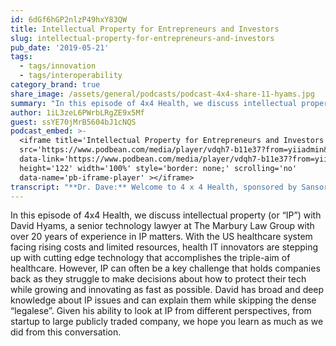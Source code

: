 ```yaml
---
id: 6dGf6hGP2nlzP49hxY83QW
title: Intellectual Property for Entrepreneurs and Investors
slug: intellectual-property-for-entrepreneurs-and-investors
pub_date: '2019-05-21'
tags:
  - tags/innovation
  - tags/interoperability
category_brand: true
share_image: /assets/general/podcasts/podcast-4x4-share-11-hyams.jpg
summary: "In this episode of 4x4 Health, we discuss intellectual property (or “IP”) with David Hyams, a senior technology lawyer at The Marbury Law Group with over 20 years of experience in IP matters.\_"
author: 1iL3zeL6PWrbLRgZE9x5Mf
guest: ssYE70jMrB5604bJ1cNQS
podcast_embed: >-
  <iframe title='Intellectual Property for Entrepreneurs and Investors'
  src='https://www.podbean.com/media/player/vdqh7-b11e37?from=yiiadmin&download=1&version=1'
  data-link='https://www.podbean.com/media/player/vdqh7-b11e37?from=yiiadmin&download=1&version=1'
  height='122' width='100%' style='border: none;' scrolling='no'
  data-name='pb-iframe-player' ></iframe>
transcript: "**Dr. Dave:** Welcome to 4 x 4 Health, sponsored by Sansoro Health. Sansoro Health, integration at the speed of innovation. Check them out at [www.sansorohealth.com](http://www.sansorohealth.com). I’m your host Dr. Dave Levin. A key fame in revitalizing and reinventing the US Healthcare System is innovation. Over the last several years entrepreneurs and investors have set their sights on healthcare services and technology and the result has been a record setting level of investment in healthcare innovation. It has also made Intellectual Property or IP more important than ever. What exactly is IP, why is it valuable, what should entrepreneurs and investors know when it comes to identifying, evaluating and protecting their IP? Today we get into those questions and more with David Hyams, Senior Technology Lawyer at the Marbury Law Group. David has over 20 years of experience in IP matters and has worked as in-house counsel at diverse organizations including Bose Corporation, AOL and the Clean Tech Startup Gridpoint. His broader legal experience includes patents, technologies licenses, open source software, content licensing, data privacy issues, field diligence for corporate M&A and a wide variety of business issues and commercial agreements. David has brought a deep knowledge about IP issues and can explain them and provide it wise while skipping the dense legalese, something we mere mortals really appreciate. Given his ability to look at these questions from different perspectives, from startup to large publicly traded company, you can understand why David is my go-to guy when it comes to IP. One housekeeping note before we start. I’m sure David would want us to remind you that this podcast is for general information purposes only and should not be considered nor relied upon as legal advice. If you have legal questions, you should exceed the advice of a competent attorney. So, with that in mind, welcome to 4 x 4 Health David.\n\n**David Hyams:** Hey Dave, thanks very much for having me.\n\n**Dr. Dave:** Alight, let’s get started. I’m gonna ask you a series of four questions and we’ll take about four minutes to answer each one. To get us started, tell us about yourself and your organization.\n\n**David:** I’m a Business and Technology Lawyer and thanks very much for that great introduction. I work at the Marbury Law Group. The Marbury Law Group specializes in Intellectual Property. Our attorneys have technical backgrounds in a wide array of technology areas. My particular technical expertise includes telecommunications, electronic devices, Computer networks and Cybersecurity. Healthcare IT and Healthcare Technology falls square in the middle of my skillset.\n\n**Dr. Dave:** You’ve been watching this for a long time and it’s evolved quite a bit over the years. You and I recently wrote an article about IP and one of the important things I learned from that experience was there’s a lot more to IP than just patents. I think a lot of us amateurs, when we hear Intellectual Property, we think that equals patents but what I’ve learned from you is that there are actually these four broad categories of Intellectual Property. Take a few minutes and walk us through these and let’s also talk about some examples.\n\n**David:** So, the four basic categories of Intellectual Property typically include and start with patents just like you mentioned which cover generally speaking inventions and we can get into in more detail, what the different kinds of Intellectual Property are and what they cover exactly? So, let’s start with patents. Trade secrets are a second form of Intellectual Property. There’s also copyright to consider and there are trademarks. So, patents as I mentioned a second ago, cover inventions generally. Trade secrets, sometimes considered the flipside of patents can cover nearly anything that provides value to a company so long as it remains secret and we talk about what that means and how does one maintain secrecy in a legal sense. There’s also copyright which traditionally is the realm of artistic works but over the years has expanded to cover software which is vitally important to most Healthcare IT Businesses and then there are trademarks which is sort of an outlier compared to the other forms of Intellectual Property but can be among the most important forms of IP for a company because it protects the company’s branding.\n\n**Dr. Dave:** Well, as I mentioned in the introduction, you have a wonderful way of explaining these things so that us, non-legal folks can follow along and when you and I put the article together, we took some episodes from Seinfeld as examples and I think it might be useful for us to step through some of this in a little more detail and we’ll test your creative capabilities as well Dave. Let’s see how we do here. Why don’t we start first with trademarks? Tell us a little bit more again about, what they are and can you cite an example from a Seinfeld episode that would give us a practical understanding?\n\n**David:** Sure. So, a trademark that might have been used in the, okay, fictional world of Seinfeld should be the soup man character which you might remember famously denied several characters soup \\[Unclear\\]. That character had a particular trademark. Let’s say his business was called soup man. I believe that’s actually the name of the business involved. So, soup man could be considered a trademark and the owner of that business, the eponymous soup man could apply for State and/or Federal protection for that name associated with his provision of soup Collett, soup and soup delivery services. So, that’s an example of trademark.\n\n**Dr. Dave:** And, that allows him to protect that and use that as his trademark and prevents others from duplicating it or using it as some other way, correct?\n\n**David:** Right, now that’s an important point. With the registration of the mark soup man, then he would be able to prevent others from also registering not just the soup man mark but confusingly similar marks that are even close to but not exactly the same as soup man.\n\n**Dr. Dave:** That’s great! Another favorite upper side of mine is when Kramer and one of his many adventures starts a company of his own and I believe the name of that company is Kramerica, I guess a mash up of Kramer and America. So, Kramerica could be trademarked as well if Kramer wanted to protect that as a trademark for his company. Was that another example?\n\n**David:** That’s a perfect example. What Kramer would have to do in that case is pick a particular set of goods or services that he’s going to provide. The registration for that trademark would be associated with those goods and services.\n\n**Dr. Dave:** There you go. Not that I think anyone would want to compete with Kramer. I mean, there’s only one but at least he could protect his trademark in that way. You know, going back to the so-called soup man, I think he also provides another illustration of Intellectual Property and that would be his recipes which as I understand it would be considered trade secrets. Have I got that right?\n\n**David:** I mean, I think that’s right. Provided that so the soup man takes what lawyers call reasonable steps to maintain the secrecy of his trade secrets. So, he could not for example just give out the recipe to anyone who approached him and said, I love your Chicken soup, can you please tell me what’s in it and he would explain yes, it’s my grandmother’s recipe and here’s what’s in it, no. First of all, you have to deny people access to the things that you consider valuable trade secrets and you have to take reasonable steps now stepping back from the Seinfeld example. Let’s say the soup man then required people to sign a nondisclosure agreement before he would tell them what the soup recipe is or perhaps, he limited the number of employees at his restaurant who knew what the soup recipe was to those who only had need to know. Then he could be said to have taken reasonable steps to protect the secrecy of his important secrets.\n\n**Dr. Dave:** And so, the key here is that, this is something valuable and it’s acknowledged is valuable but the key to protecting that is to build secrecy around it and as you said, to take what would be considered reasonable steps to protect that. So, don’t post the recipe in the restaurant, take appropriate precautions in terms of your staff selection training, their employment agreements and the like and again, all of that is designed to protect the value here which is the secret recipe if you will.\n\n**David:** That’s exactly right. Now you just alluded to something that’s actually a great example of protecting trade secrets because it’s not simply declaring something a secret and it’s not simply denying people the, you know, ease the ability to access the secret or, you know, read the recipe on the wall in this case. There is an employee training component, there’s a sort of day-to-day business practice aspect of this. All of those are important for companies considering how to protect valuable trade secrets.\n\n**Dr. Dave:** So, let’s now turn to patents because again, part of what I’ve learned from talking with you is they’re similar to trade secrets but in some ways the mirror image in terms of what is made public and how the information is protected. Explain that to us and as always, my guests have the right to call BS on me and correct me for any misstatements here.\n\n**David:** Well, you haven’t gotten anything wrong yet but I’ll make sure I’m listening very carefully, okay. You’re right, patents and trade secrets are in many ways considered sort of opposite sides of the same coin and many of the same considerations or legal considerations go into deciding as a strategic matter whether to treat a particular innovation as a trade secret or whether to apply for a patent for that innovation. One of the key considerations is typically, how hard is it for someone on the outside to look at that product or that service or that device and figure out how to do it on their own? If the answer is that it would be easy for a competitor to reverse engineer or figure out how to do that thing or how to make that thing, then it’s worthwhile going through the patent process. On the other hand, if it’s something that’s very difficult to figure out would require tremendous amount of time, be very expensive. Maybe it’s a better idea to keep that secret and that way prevent others from copying it or at least requiring them to make huge amounts of efforts in order to compete with you.\n\n**Dr. Dave:** It’s an important distinction and I like the way you frame this as these are different options and to some degree, this is a business decision about how to, if you will, categorize your Intellectual property and how best to pursue protection of it and extracting maximum value out of it.\n\n**David:** Well, I think that’s a really vital way to look at it. One of the ways I try to look at these issues and the way I advise businesses and clients that come to us is, how should we look at these things and approach them from a way that makes the most business sense, that will provide the most value for your company. In terms of looking at whether you should keep something as a trade secret or apply for patent protection or whether you should consider registering for copyright protection or what kinds of trademarks and what your brand’s new strategy should be, all of those are really business considerations and that’s something that’s incredibly important for businesses to keep in mind and that’s typically the way I advise folks who are asking for help.\n\n**Dr. Dave:** I wanna come back to this set of questions and we’ll go deeper on that in a moment but before we do, let’s get to the fourth category of Intellectual Property. So, tell us about copyrights and again, I’ll challenge you to come up with a Seinfeld example if you can.\n\n**David:** I actually have a really good example for you that I came up with before we sat down to record this. So, I think I mentioned before copyrights are typically the domain of artistic works and that’s where the name comes from. You have the right to copy a particular artistic expression whether that’s a novel or a work of art but over the years the copyright regime has expanded to cover software which legally speaking is considered a particular expression of an idea. For example, there may be many different algorithms or APIs that can accomplish a particular function in a piece of software but copyright could be applied to protect a particular implementation of an API or a particular implementation of an algorithm in software code. The way this plays out in the Seinfeld regime is actually a real-world example where a company not affiliated with the production company that makes the Seinfeld television show independently produced a book of Seinfeld trivia. The company that owns the rights to Seinfeld, sued the publishing company for copyright infringement and the publishing company defended itself saying, well, these are facts, everyone knows these things. Anyone who’s watched the Seinfeld show, should know these facts and enjoy participating in this trivia game much like any other trivia game and they lost on that. So, as it turns out, Seinfeld is not real, it’s actually an artistic work that was made up and as such the ‘facts’ of the characters and situations of the Seinfeld show are copyrighted and not actual facts, it turns out.\n\n**Dr. Dave:** Well, you took us from fantasy to reality and back again, that was really good. The example that I came up with was when George and Jerry wrote a script that they pitched the NBC and it was gonna be a show about nothing. Presumably that script could be copyrighted. That would be a subject of business discussions between the two authors and potentially with NBC as the company that would produce and promote this fictional show within a fictional show.\n\n**David:** I actually like your example a lot. It’s extremely meta, right. You have these copyrighted characters in a copyrighted script discussing a copyrightable script. How deep can we go there?\n\n**Dr. Dave:** I’m not surprised as a lawyer that sort of complexity would appeal to you, so…\n\n**David:** Well, what can I say?\n\n**Dr. Dave:** Ha, ha \\[Laughing\\]. If you’ve just joined us, you’re listening to 4 x 4 Health and we’re talking with David Hyams, Senior Technology Lawyer at the Marbury Law Group about Intellectual Property. Dave, that was a really good flyover of the four types. I do wanna get into, you know, why should we care, why is this important to entrepreneurs and investors? But before we leave this subject of these types, just take a brief moment and tell us for example the process of obtaining a patent and I recognize it asking the question. We could spend a whole hour talking about those processes but take that one as an example and give us a kind of layman’s flyover of how that works.\n\n**David:** Okay. So, from the business’s perspective, after you’ve spent all the time and money to create your, you know, new invention or new innovation, you would then talk to a professional, provide them with a description of an explanation of your invention. What that patent attorney would then do is, write this up in a most likely fairly legalistic way, the patent is ultimately a legal document and would submit that application to the US Patent and Trademark Office. It then goes into a queue at the USPTO is ultimately taken out for examination by a patent examiner who will read through the patent application, look at the claims section which I can explain more about in a minute and determine whether the claims in your patent are novel and non-obvious over any prior descriptions that are related to your invention. If all goes well and the examiner ultimately determines that your claims are new and non-obvious, then you will be granted a patent which provides you with exclusive rights that is rights to exclude others from making, using or selling the invention that’s described in the claims form twenty years from date of filing and that limited monopoly is granted to you by the United States Government.\n\n**Dr. Dave:** That process can stretch over what kind of time period?\n\n**David:** Well, it could be very rapid. There are ways to pay fees and accelerate examination. So, you could be talking six months to a year. The typical application I would say in this technology area is two, two and a half, maybe three years. I have seen applications dragged on for longer, in some rare cases much longer but on average I would say, two, two and a half, three years.\n\n**Dr. Dave:** You know, you and I recently did what I call patent spelunking. We did some exploration in a set of hats. I think it was a family of six that Apple Computer recently filed, it’s fascinating. It is sort of like sleuthing or spelunking. There’s information there but to some degree you have to kind of piece it together and reverse engineer, what’s the broader thing thereafter? We’ll post a link to that article as well as the original article that you and I wrote about IP. Hopefully you found that an interesting experience as well.\n\n**David:** I really enjoyed it. You know, it’s a little bit like trying to figure out what a large painting looks like by looking at one tiny corner of the painting and examining the brushstroke. So, it’s a super detailed document, it’s very technical that is with a little bit of experience knowing how to read patent application, sort of understanding how lawyers describe things and sort of why they describe them the way they do and then with the industry perspective that you brought to that exercise, we can kind of take a step back and I think makes some reasonable conclusions about the direction that, in that case Apple maybe headed. Patent applications are interesting because of course they are prospective to a certain extent. So, you know, looking at a company’s patent filings can give you insight into what they are thinking or not. They may change direction after that and go in a completely different direction but I think in, especially the case of large corporations, it could be very helpful.\n\n**Dr. Dave:** I would agree with you that you brought some expertise and thought to that article. I’m not sure how much industry perspective I brought. I think what I brought was some hubris where I speculated about what Apple might be up to on a broader scale. So, we’ll see. The good thing is time will tell whether we were bad \\[Unclear\\]. So, we’ll have to wait and see it on that. I want to now turn to the, what I would call the so what part of our discussion here. This has been a good introduction and flyover of Intellectual Property in general and the different types and some examples here and, but, you know, so what, I mean, why should anybody really care? What I’d like to get into with you over the next few minutes is, what are the most important things an entrepreneur or an investor should consider when it comes to Intellectual Property and for those who are wondering if this is even an important issue in healthcare, let me reassure you, this is a huge issue. As I mentioned at the top of the podcast, the amount of investment in innovation that’s going on in healthcare services and healthcare tech has just exploded over the last few years. If you need further evidence, you can go look at the proposed rules that the Office of the National Coordinator for Health IT recently released along with a set of rules proposed by CMS. Looking at issues like interoperability and information blocking in healthcare and these rules deal very directly with a set of issues around Intellectual Property, the exchange of information about system performance and design, even down to details like the sharing of screenshots. So again, I don’t wanna drag us too deep into the quagmire of Government regulation. My point is these things have been important but they’re of increasing importance almost on a daily basis within healthcare and IT. It should matter. I’m hoping you can put some meat on the bones here Dave. Now that I’ve got us all stirred up and worried about these issues, what are some practical things that folks should consider when they approach IP?\n\n**David:** I love the question, who cares? I think it’s an incredibly important question in, well, all aspects of life but in particular to Intellectual Property, this is an arcane area of the law. It makes people nervous. There’s the sense that it can be very expensive and very time-consuming and then at the end of the day, the question is, okay so, why should I do this at all?\_ Fortunately for lawyers, the answer to that question is, typically well, it depends and it kind of depends how you’re looking at it. Are you an entrepreneur, are you an investor, are you a large corporation, are you an Academic Research Institution? Every market participant, everybody in this area is going to have different concerns. One of the best things that I particularly enjoy is working with startup companies and working with early-stage companies. For them, they should look at Intellectual Property in the particular way of, alright, I probably have a limited amount of money to spend on any particular project. I probably have time pressure to bring products or services to market as rapidly as possible. So, the question is, how can I maximize the value of my company in a very short period of time and minimize my expenses while at the same time not having my innovations scooped by a company with greater resources? One thing that’s important for entrepreneurs to keep in mind is that investors typically look for patent applications as part of your portfolio. Dave, you and I have talked about shark tank in the past. I love the show. One of the first questions the sharks typically ask folks making a pitch on their show is, do you have patents, do you have patent applications? Of course, this has all been checked out ahead of time but the answer to that question is usually very interesting to me as a Patent Professional, they don’t go into a tremendous amount of detail about the patent in those conversations mostly because it’s for TV and we wouldn’t want to do that but also I think that investors who are looking to a certain extent and I can’t say this about every possible investor. To a certain extent some investors are checking the box. They wanna see, you know, have you taken steps to protect your invention or your innovation with a patent application and maybe they will scrutinize the level of detail of that patent application and maybe they won’t and that will depend on the particular circumstance but patent applications for an early-stage company or for an entrepreneur can be important if you are trying to present your company to an investor or you’re trying to build up a portfolio or round out the way your company looks for outside investment. The other thing to keep in mind is that once you do secure those patent rights, they will give you the opportunity to exclude others from stealing your inventions essentially. So, it’s a way of protecting the value of the innovation that you’ve created.\n\n**Dr. Dave:** Yeah, I think these are the two themes that I typically hear in these kinds of conversations with investors and entrepreneurs and you’re right, it’s almost exclusively focused on patents, although clearly things like trade secrets, trademarks and copyright can come into play as well and as you said, the goals are typically to protect something that’s valuable for the company to use and also frankly to drive valuation of the company when it comes to others investing. The thing that’s been interesting to me about this is although my investor friends look at these issues, I think they tend to downplay them. I think often the entrepreneur thinks there’s greater value in the patent in terms of valuing the business to the investor than the investor does and so that can make for some interesting back and forth as we haggle over what’s the valuation of the business in its current state.\n\n**David:** You know, that’s a really good point and I see both sides of it and I completely understand where an entrepreneur might be coming from when they receive a granted patent, looks very exciting. You receive this very official document from the US Patent and Trademark Office, it has a beautiful seal on it, it’s signed by the Commissioner of Patents. It’s also part of our culture, right. That patents are incredibly important; they’re only given out under special circumstances to inventions. Patents are actually mentioned in the constitution itself as being a vital part of our economy. So, I get it. That said, investors are also correct. The value of any individual patent may not confer tremendous amount of monetary value to a particular company. What may be more valuable is the indication that there is novelty in the invention or idea or service that’s being provided by that company and also let’s not forget that the patent gives you the right to take someone to court, to have them either license your technology which is a source of revenue for you or to prevent them from competing with you by copying your idea directly.\n\n**Dr. Dave:** Let’s take this one step further, we’ll stay on the specific area of patents but let’s say, Dave Levin has been in his garage and he thinks he’s got the next cool thing and he thinks there could be something that’s patentable here. What are the first couple of steps that this budding innovator should take?\n\n**David:** Well, you can certainly go onto the US Patent Office website and conduct a search and you can look to see whether anyone has done this before and there are also free services that are available on the web that also provide very similar patent searching services for free and in some ways are more usable, maybe more user-friendly than the one directly provide by the USPTO but one thing you can do is educate yourself about what does the Intellectual Property and landscape in terms of patents look like in my particular area. Hopefully in your case, you’ve done that and you haven’t found anything that looks similar to what you’ve done or maybe you’ve found something that’s kind of related but not really. First of all, now you’ve armed yourself with important knowledge. Second of all, you can bring your invention and those things that you’re aware of to your patent attorney for a conversation about next steps. I should also say that some patent attorneys recommend in particular to their large corporate clients that they do no patent searching of any kind but that’s for a particularly narrow reason, especially if you are a large institution becoming aware of patents can subject you to certain kinds of damages in litigation later on. I did mention this was a lawyerly concern.\n\n**Dr. Dave:** So, in this case, ignorance of the law could be an excuse it sounds like.\n\n**David:** Well, ignorance of prior art can keep you from triple damages, yes and again, it sounds much better when you say it.\n\n**Dr. Dave:** Ha, ha \\[Laughing\\]. So, we’ve been talking about this almost acutely from the perspective of, I got something, I think it’s valuable, I wanna protect it, I wanna use it to drive value in my company but let’s look at this from the other perspective of I wanna make sure that I’m not infringing on someone else’s Intellectual Property because this is the other thing I’ve learned from working with you. It’s not just about protecting my stuff; it’s making sure that I haven’t strayed into someone else’s property or that if I do so that I do it knowingly. So, I think of this as kind of the defensive part of this work. Tell us a little bit about that and some of the things that you commonly advise clients to be aware of.\n\n**David:** So, I mentioned a minute ago about searching. One incredibly valuable thing that you can learn is that in fact you’re a competitor or another company in the space actually has patents, that are related to what you’re working on. Being aware of those ahead of time can be immensely valuable to your company. If for example you hadn’t done that and you find yourself in the unfortunate position to be providing a product or service that you later discover infringes on someone else’s patents either because you’ve discovered this through your own diligence or perhaps less fortunately you receive a letter from the lawyers for that other folks telling you that you infringe on those patents. That can be incredibly costly for your business and because of the exclusive rights provided by patent, you may be forced to pay a license to use their technology if they’re willing or you may be forced to change your product or stop producing it all together but it is possible to change a product to design around someone else’s patents, that maybe possible but that of course results in perhaps a delay of entry into a market or you may have to temporarily cease production while you redesign in any event at a minimum it will increase your cost with respect to your competitor.\n\n**Dr. Dave:** Given that we’re talking about particularly bad healthcare and our particular interest in healthcare information technology. Take a moment and talk about open source licensing and the bugaboos that can come along with that because that’s the other things that I typically see in due diligence reviews.\n\n**David:** Open source software provides a company with an opportunity to reduce their time to market and reduce their costs, right. A lot of open source modules for various functionality are available in some cases at no cost on the web. The wrinkle that companies need to keep in mind is that sometimes these software modules come with a contract attached to them, open source license and in some cases the typical bugaboo is the general public license. The term of the license then require that a company that incorporates open source software that is associated with this GPL license, release or make available the source code for all of the software that incorporates this one module. So, you could find yourself in the very unfortunate situation of having some legal professionals refer to this having your code tainted by the GPL license came with that incredibly small and well seemed like a very convenient thing to use at the time when you were coding it and now you’re required to release or make available all of the source code for your product or service while this may sound theoretical and far-fetched, there are well-known examples of even very large companies getting caught up by this.\n\n**Dr. Dave:** I think you’ve explained this really well and the bottom line is there’s an incredibly rich source of open source material out there in the world. Some of it can be really useful and it can save time and it works great in all of that but it can be encumbered by these licensing requirements and so it’s really important for a company that’s looking at incorporating these elements to understand not just the technical aspects of it but what is the business and legal implications of this and as you said, you can incorporate a tiny snippet of code that in effect is the Trojan Horse that opens everything up to the public in a way that might not be so great for your business.\n\n**David:** Right. Now, this sounds vey scary and potentially it is but it’s another one of these situations where forewarned is forearmed. If you’re aware of these issues going into and through your development process, companies that I have advised have used an enlightened software development process where the software developers are educated about these issues and are aware of them and ideally it’s an open loop communication where software developers are seeking advice about open source software that they want to use and hopefully the time frame isn’t so extreme that there is time to check out the licenses and make sure that you won’t run into any of these issues and typically review of open source licenses, this not very labor intensive, it should not take your contract review person or attorney a tremendous amount of time to review it. So, a small amount of time upfront can save you huge headache later on.\n\n**Dr. Dave:** That might actually be a pretty big advice in general about these topics that in some cases it’s a go slow to go fast but you end up getting more value out of things that you’ve created and you can avoid stepping into some potholes that are pretty obvious and should be avoided. I think you’ve given us a really good overview and it’s easier now to understand why both entrepreneurs and investors are very interested in this topic. It drives value but it can also be a source of complications and problems in various development situations and in business deals.\n\n**David:** One other thing I wanted to mention though, we were talking about the patents and the kind of conversations that you wanna have before you apply for them. You know, your brief meeting with your attorney may actually result in a huge cost savings for you. For example, if you’re looking at your innovations and you make the decisions that maybe it’s better to keep this as a trade secret after all. Comparted to trade secrets, the patent process is long and drawn-out and can be quite costly. On the other hand, maintaining trade secrets should impose almost no additional expense on your company. Simply what the company needs to do is make sure that processes are put in place. So, there’s a slightly greater burden in terms of education, maybe the writing of non-disclosure agreements, making sure that people are deploying non-disclosure agreements, making sure that other companies sign them, making sure that there is a, I don’t wanna say company culture but that people are educated that you can’t just go out and talk about these things, that you know, you need to take reasonable steps and you can’t just post the menu on the wall sort of thing and providing sales people and people who are charged with fundraising with topics that they can talk about and a level of detail that they can talk about them until an NDA signed and then once that NDA sign, then they can open the kimono and talk about them in greater detail, that sort of thing. It’s a simple processes and again, the brief conversation in some of the preparation ahead of time can save you a world of pain later on.\n\n**Dr. Dave:** There’s been a theme in this discussion today and I just wanna call it out directly which is in my experience anyway, great attorneys are partners. They really help you think through not just the cut-and-dried legal questions but how do they really apply in your situation because very often, there’s this balance between the legal options and what is the best decision for the business and so, maybe I’m stealing your thunder a little bit and again, please correct me if you see it differently but my experience has been, the best attorneys are the ones that can really help me think through the problem and potential ways we might get to a solution that obviously conformed with the law but it also makes sense from a business perspective and that’s a real art, there’s real judgement there. It’s not calling balls and strikes as might be thought of in the legal world. So, I guess I kind of went off of my own rant there but really in and, I’m making any sense here at all?\n\n**David:** No, that sounded great to me. So, Harry Truman famously said that he wanted only to have one-handed lawyers because the lawyers that he kept running into kept giving him advice like, on the one hand this but on the other hand that. As a President or as a business person, that may not be the most actionable or useful advice. I mean, an academic analysis of well, here are all of your options may be informative but it may not actually be useful and so when I tell people what I do, I say I’m a business and technology lawyer. I don’t approach Intellectual Property as an academic exercise although that can be fun. We’re here to conduct business. Clients who come to me for advice are looking for recommendations based on expertise and they’re not necessarily looking for, you know, an academic treatise on Intellectual Property. So, that his how I approach things. I try to, if I’m going to give a range of recommendations, I’ll explain what the thought process is and I really do try to work with businesses to explain not only what the options are both to the best of my knowledge, what the best options are for them. Now, in terms of sage advice, I guess I was thinking about one of my favorite questions and lawyers ask a lot of questions. One of my favorite questions is, so what? And, I like to apply that well, frankly in all aspects of my life but in its application in the law, I find that, that question helps get to the root of, what’s really important, what are the key business considerations, what are the key legal considerations? That is a question, for example, that will help you very quickly decide whether or not you want to commit resources for a patent application or whether you would rather keep something as a trade secret. Is the software that you’re developing incredibly important to the point where you need to go to the Copyright Office and seek protection for it? What is your branding strategy, should you be committing resources to a branding strategy at all? If so, what is the value that you’re seeking and what are the key ways to distinguish yourself in the marketplace. Business people don’t have a lot of time to make decisions and these issues can be complicated and arcane. So, the best legal advice you’re going to get is gonna be from the business partner who can help you sort through the stickit rapidly and come to a quick and useful decision.\n\n**Dr. Dave:** Well, that is truly sage advice and as you said, that’s for life and for work. I often think of the so what question is starting with the end in mind. You know, why are we doing this, what do we hope to accomplish? And then working backwards. I find very often in healthcare, we forget to do that, we are doers, we want to get in and fix things, we wanna get things done, we wanna make the world a better place. Sometimes we forget to pause and spend the time thinking about, so what, so that we’re clear in our aims. I even see it day to day in just attending meetings. It’s not even clear why we are all around the table, what’s the purpose of this discussion, so what? Again, I think it’s truly sage advice and we probably all could do more of that in our day to day lives. So, thanks for sharing that. We’ve been talking with David Hyams, Senior Technology Lawyer at the Marbury Law Group. Dave, thanks again for joining us.\n\n**David:** Well, it’s absolutely my pleasure and thank you very much for this. This has been a lot of fun for me.\n\n**Dr. Dave:** You’ve been listening to 4 x 4 Health, sponsored by Sansoro Health. Sansoro health, integration at the speed of innovation. Check them out at [www.sansorohealth.com](http://www.sansorohealth.com). I hope you’ll join us next time for another 4 x 4 discussion with healthcare innovators. Until then, I’m your host Dr. Dave Levin, thanks for listening."
---
```

In this episode of 4x4 Health, we discuss intellectual property (or “IP”) with David Hyams, a senior technology lawyer at The Marbury Law Group with over 20 years of experience in IP matters.  With the US healthcare system facing rising costs and limited resources, health IT innovators are stepping up with cutting edge technology that accomplishes the triple-aim of healthcare.  However, IP can often be a key challenge that holds companies back as they struggle to make decisions about how to protect their tech while growing and innovating as fast as possible.  David has broad and deep knowledge about IP issues and can explain them while skipping the dense “legalese”. Given his ability to look at IP from different perspectives, from startup to large publicly traded company, we hope you learn as much as we did from this conversation.
  